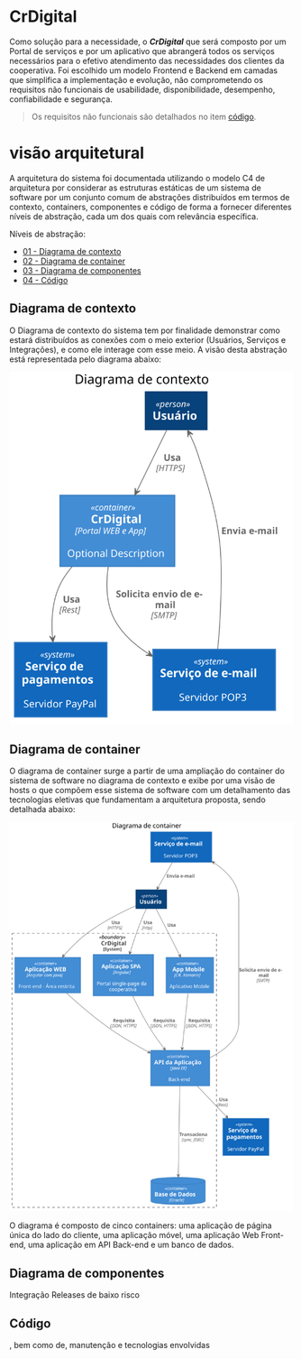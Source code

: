 # CrDigital

Como solução para a necessidade, o ***CrDigital*** que será composto por um Portal de serviços e por um aplicativo que abrangerá todos os serviços necessários para o efetivo atendimento das necessidades dos clientes da cooperativa.
Foi escolhido um modelo Frontend e Backend em camadas que simplifica a implementação e evolução, não comprometendo os requisitos não funcionais de usabilidade, disponibilidade, desempenho, confiabilidade e segurança. 
>Os requisitos não funcionais são detalhados no item [código](#código).
# visão arquitetural
A arquitetura do sistema foi documentada utilizando o modelo C4 de arquitetura por considerar as estruturas estáticas de um sistema de software por um conjunto comum de abstrações distribuídos em termos de contexto, containers, componentes e código de forma a fornecer diferentes níveis de abstração, cada um dos quais com relevância específica.

Níveis de abstração:
* [01 - Diagrama de contexto](#diagrama-de-contexto)
* [02 - Diagrama de container](#diagrama-de-container)
* [03 - Diagrama de componentes](#diagrama-de-componentes)
* [04 - Código](#código)

## Diagrama de contexto
O Diagrama de contexto do sistema tem por finalidade demonstrar como estará distribuídos as conexões com o meio exterior (Usuários, Serviços e Integrações), e como ele interage com esse meio. A visão desta abstração está representada pelo diagrama abaixo:

![Diagrama de contexto](https://github.com/elissonlobao/igti-arq-web-trabalho-pratico/blob/main/docs/01-diagrama-contexto/01-diagrama_contexto.svg "Diagrama de contexto")

## Diagrama de container
O diagrama de container surge a partir de uma ampliação do container do sistema de software no diagrama de  contexto e exibe por uma visão de hosts o que compõem esse sistema de software com um detalhamento das tecnologias eletivas que fundamentam a arquitetura proposta, sendo detalhada abaixo: 

![Diagrama de contexto](https://github.com/elissonlobao/igti-arq-web-trabalho-pratico/blob/main/docs/02-diagrama-de-container/02-diagrama-de-container.svg "Diagrama de container")

O diagrama é composto de cinco containers: uma aplicação de página única do lado do cliente, uma aplicação móvel, uma aplicação Web Front-end, uma aplicação em API Back-end e um banco de dados.

## Diagrama de componentes
Integração 
Releases de baixo risco

## Código
, bem como de, manutenção e tecnologias envolvidas